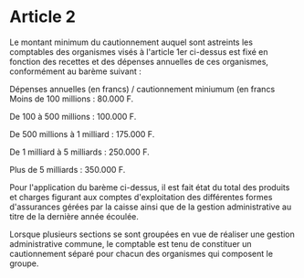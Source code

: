 # Article 2

Le montant minimum du cautionnement auquel sont astreints les comptables des organismes visés à l'article 1er ci-dessus est fixé en fonction des recettes et des dépenses annuelles de ces organismes, conformément au barème suivant :

Dépenses annuelles (en francs) / cautionnement miniumum (en francs    Moins de 100 millions : 80.000 F.

De 100 à 500 millions : 100.000 F.

De 500 millions à 1 milliard : 175.000 F.

De 1 milliard à 5 milliards : 250.000 F.

Plus de 5 milliards : 350.000 F.

Pour l'application du barème ci-dessus, il est fait état du total des produits et charges figurant aux comptes d'exploitation des différentes formes d'assurances gérées par la caisse ainsi que de la gestion administrative au titre de la dernière année écoulée.

Lorsque plusieurs sections se sont groupées en vue de réaliser une gestion administrative commune, le comptable est tenu de constituer un cautionnement séparé pour chacun des organismes qui composent le groupe.

